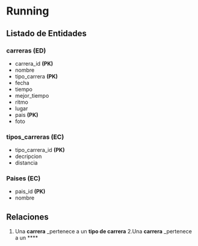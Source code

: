 # Running

## Listado de Entidades

### carreras **(ED)**

- carrera_id **(PK)**
- nombre
- tipo_carrera **(PK)**
- fecha
- tiempo
- mejor_tiempo
- ritmo 
- lugar
- pais **(PK)**
- foto

### tipos_carreras **(EC)**

- tipo_carrera_id **(PK)**
- decripcion
- distancia

### Paises **(EC)**
- pais_id **(PK)**
- nombre

## Relaciones

1. Una **carrera** _pertenece a un **tipo de carrera** 
2.Una **carrera** _pertenece a un **** 
